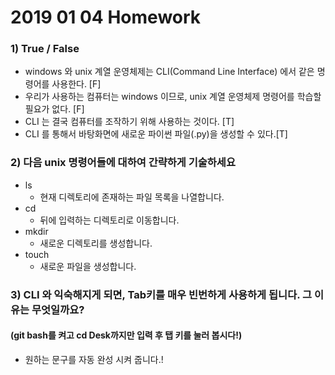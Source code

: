 # 2019 01 04 Homework

### 1) True / False

* windows 와 unix 계열 운영체제는 CLI(Command Line Interface) 에서 같은 명령어를 사용한다. [F]
* 우리가 사용하는 컴퓨터는 windows 이므로, unix 계열 운영체제 명령어를 학습할 필요가 없다. [F]
* CLI 는 결국 컴퓨터를 조작하기 위해 사용하는 것이다. [T]
* CLI 를 통해서 바탕화면에 새로운 파이썬 파일(.py)을 생성할 수 있다.[T]



### 2) 다음 unix 명령어들에 대하여 간략하게 기술하세요

* ls
  * 현재 디렉토리에 존재하는 파일 목록을 나열합니다.
* cd
  * 뒤에 입력하는 디렉토리로 이동합니다.
* mkdir
  * 새로운 디렉토리를 생성합니다.
* touch
  * 새로운 파일을 생성합니다.



### 3) CLI 와 익숙해지게 되면, Tab키를 매우 빈번하게 사용하게 됩니다. 그 이유는 무엇일까요?

#### (git bash를 켜고 cd Desk까지만 입력 후 탭 키를 눌러 봅시다!)

* 원하는 문구를 자동 완성 시켜 줍니다.!

